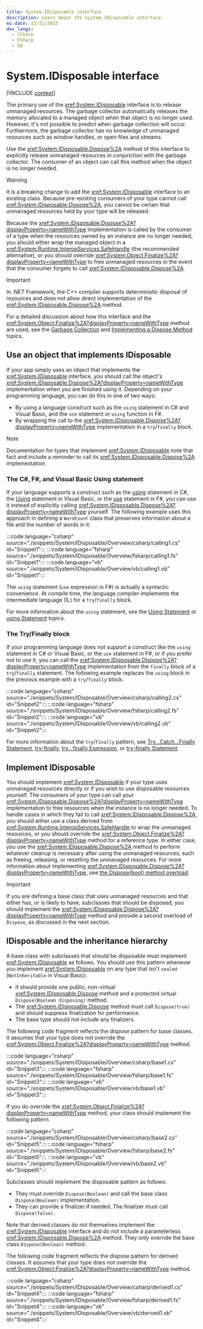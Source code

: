 ```yaml
---
title: System.IDisposable interface
description: Learn about the System.IDisposable interface.
ms.date: 12/31/2023
dev_langs:
  - CSharp
  - FSharp
  - VB
---
```

# System.IDisposable interface

[!INCLUDE [context](includes/context.md)]

The primary use of the <xref:System.IDisposable> interface is to release unmanaged resources. The garbage collector automatically releases the memory allocated to a managed object when that object is no longer used. However, it's not possible to predict when garbage collection will occur. Furthermore, the garbage collector has no knowledge of unmanaged resources such as window handles, or open files and streams.

Use the <xref:System.IDisposable.Dispose%2A> method of this interface to explicitly release unmanaged resources in conjunction with the garbage collector. The consumer of an object can call this method when the object is no longer needed.

> [!WARNING]
> It is a breaking change to add the <xref:System.IDisposable> interface to an existing class. Because pre-existing consumers of your type cannot call <xref:System.IDisposable.Dispose%2A>, you cannot be certain that unmanaged resources held by your type will be released.

Because the <xref:System.IDisposable.Dispose%2A?displayProperty=nameWithType> implementation is called by the consumer of a type when the resources owned by an instance are no longer needed, you should either wrap the managed object in a <xref:System.Runtime.InteropServices.SafeHandle> (the recommended alternative), or you should override <xref:System.Object.Finalize%2A?displayProperty=nameWithType> to free unmanaged resources in the event that the consumer forgets to call <xref:System.IDisposable.Dispose%2A>.

> [!IMPORTANT]
> In .NET Framework, the C++ compiler supports deterministic disposal of resources and does not allow direct implementation of the <xref:System.IDisposable.Dispose%2A> method.

For a detailed discussion about how this interface and the <xref:System.Object.Finalize%2A?displayProperty=nameWithType> method are used, see the [Garbage Collection](../../standard/garbage-collection/index.md) and [Implementing a Dispose Method](../../standard/garbage-collection/implementing-dispose.md) topics.

## Use an object that implements IDisposable

If your app simply uses an object that implements the <xref:System.IDisposable> interface, you should call the object's <xref:System.IDisposable.Dispose%2A?displayProperty=nameWithType> implementation when you are finished using it. Depending on your programming language, you can do this in one of two ways:

- By using a language construct such as the `using` statement in C# and Visual Basic, and the `use` statement or `using` function in F#.
- By wrapping the call to the <xref:System.IDisposable.Dispose%2A?displayProperty=nameWithType> implementation in a `try`/`finally` block.

> [!NOTE]
> Documentation for types that implement <xref:System.IDisposable> note that fact and include a reminder to call its <xref:System.IDisposable.Dispose%2A> implementation.

### The C#, F#, and Visual Basic Using statement

If your language supports a construct such as the [using](../../csharp/language-reference/keywords/using.md) statement in C#, the [Using](../../visual-basic/language-reference/statements/using-statement.md) statement in Visual Basic, or the [use](../../fsharp/language-reference/resource-management-the-use-keyword.md) statement in F#, you can use it instead of explicitly calling <xref:System.IDisposable.Dispose%2A?displayProperty=nameWithType> yourself. The following example uses this approach in defining a `WordCount` class that preserves information about a file and the number of words in it.

:::code language="csharp" source="./snippets/System/IDisposable/Overview/csharp/calling1.cs" id="Snippet1":::
:::code language="fsharp" source="./snippets/System/IDisposable/Overview/fsharp/calling1.fs" id="Snippet1":::
:::code language="vb" source="./snippets/System/IDisposable/Overview/vb/calling1.vb" id="Snippet1":::

The `using` statement (`use` expression in F#) is actually a syntactic convenience. At compile time, the language compiler implements the intermediate language (IL) for a `try`/`finally` block.

For more information about the `using` statement, see the [Using Statement](../../visual-basic/language-reference/statements/using-statement.md) or [using Statement](/dotnet/csharp/language-reference/keywords/using-statement) topics.

### The Try/Finally block

If your programming language does not support a construct like the `using` statement in C# or Visual Basic, or the `use` statement in F#, or if you prefer not to use it, you can call the <xref:System.IDisposable.Dispose%2A?displayProperty=nameWithType> implementation from the `finally` block of a `try`/`finally` statement. The following example replaces the `using` block in the previous example with a `try`/`finally` block.

:::code language="csharp" source="./snippets/System/IDisposable/Overview/csharp/calling2.cs" id="Snippet2":::
:::code language="fsharp" source="./snippets/System/IDisposable/Overview/fsharp/calling2.fs" id="Snippet2":::
:::code language="vb" source="./snippets/System/IDisposable/Overview/vb/calling2.vb" id="Snippet2":::

For more information about the `try`/`finally` pattern, see [Try...Catch...Finally Statement](../../visual-basic/language-reference/statements/try-catch-finally-statement.md), [try-finally](/dotnet/csharp/language-reference/keywords/try-finally), [try...finally Expression](../../fsharp/language-reference/exception-handling/the-try-finally-expression.md), or [try-finally Statement](/cpp/c-language/try-finally-statement-c).

## Implement IDisposable

You should implement <xref:System.IDisposable> if your type uses unmanaged resources directly or if you wish to use disposable resources yourself. The consumers of your type can call your <xref:System.IDisposable.Dispose%2A?displayProperty=nameWithType> implementation to free resources when the instance is no longer needed. To handle cases in which they fail to call <xref:System.IDisposable.Dispose%2A>, you should either use a class derived from <xref:System.Runtime.InteropServices.SafeHandle> to wrap the unmanaged resources, or you should override the <xref:System.Object.Finalize%2A?displayProperty=nameWithType> method for a reference type. In either case, you use the <xref:System.IDisposable.Dispose%2A> method to perform whatever cleanup is necessary after using the unmanaged resources, such as freeing, releasing, or resetting the unmanaged resources. For more information about implementing <xref:System.IDisposable.Dispose%2A?displayProperty=nameWithType>, see [the Dispose(bool) method overload](../../standard/garbage-collection/implementing-dispose.md#the-disposebool-method-overload).

> [!IMPORTANT]
> If you are defining a base class that uses unmanaged resources and that either has, or is likely to have, subclasses that should be disposed, you should implement the <xref:System.IDisposable.Dispose%2A?displayProperty=nameWithType> method and provide a second overload of `Dispose`, as discussed in the next section.

## IDisposable and the inheritance hierarchy

A base class with subclasses that should be disposable must implement <xref:System.IDisposable> as follows. You should use this pattern whenever you implement <xref:System.IDisposable> on any type that isn't `sealed` (`NotInheritable` in Visual Basic).

- It should provide one public, non-virtual <xref:System.IDisposable.Dispose> method and a protected virtual `Dispose(Boolean disposing)` method.
- The <xref:System.IDisposable.Dispose> method must call `Dispose(true)` and should suppress finalization for performance.
- The base type should not include any finalizers.

The following code fragment reflects the dispose pattern for base classes. It assumes that your type does not override the <xref:System.Object.Finalize%2A?displayProperty=nameWithType> method.

:::code language="csharp" source="./snippets/System/IDisposable/Overview/csharp/base1.cs" id="Snippet3":::
:::code language="fsharp" source="./snippets/System/IDisposable/Overview/fsharp/base1.fs" id="Snippet3":::
:::code language="vb" source="./snippets/System/IDisposable/Overview/vb/base1.vb" id="Snippet3":::

If you do override the <xref:System.Object.Finalize%2A?displayProperty=nameWithType> method, your class should implement the following pattern.

:::code language="csharp" source="./snippets/System/IDisposable/Overview/csharp/base2.cs" id="Snippet5":::
:::code language="fsharp" source="./snippets/System/IDisposable/Overview/fsharp/base2.fs" id="Snippet5":::
:::code language="vb" source="./snippets/System/IDisposable/Overview/vb/base2.vb" id="Snippet5":::

Subclasses should implement the disposable pattern as follows:

- They must override `Dispose(Boolean)` and call the base class `Dispose(Boolean)` implementation.
- They can provide a finalizer if needed. The finalizer must call `Dispose(false)`.

Note that derived classes do not themselves implement the <xref:System.IDisposable> interface and do not include a parameterless <xref:System.IDisposable.Dispose%2A> method. They only override the base class `Dispose(Boolean)` method.

The following code fragment reflects the dispose pattern for derived classes. It assumes that your type does not override the <xref:System.Object.Finalize%2A?displayProperty=nameWithType> method.

:::code language="csharp" source="./snippets/System/IDisposable/Overview/csharp/derived1.cs" id="Snippet4":::
:::code language="fsharp" source="./snippets/System/IDisposable/Overview/fsharp/derived1.fs" id="Snippet4":::
:::code language="vb" source="./snippets/System/IDisposable/Overview/vb/derived1.vb" id="Snippet4":::
